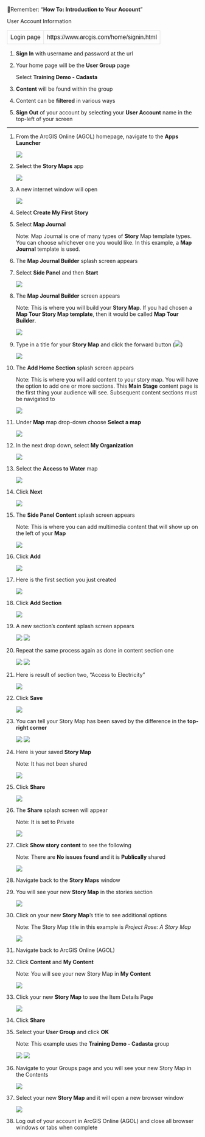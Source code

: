 

<style>
table {
  font-family: arial, sans-serif;
  border-collapse: collapse;
}

td, th {
  border: 1px solid #dddddd;
  text-align: left;
  padding: 8px;
}

tr:nth-child(even) {
  background-color: #dddddd;
}
</style>
🔼Remember: “**How To: Introduction to Your Account**”

User Account Information


<table>
    <tr>
    <td>Login page</td>
    <td>https://www.arcgis.com/home/signin.html</td> 
  </tr></table>


1. **Sign In** with username and password at the url

2. Your home page will be the **User Group** page

      Select **Training Demo - Cadasta**

3. **Content** will be found within the group

4. Content can be **filtered** in various ways

5. **Sign Out** of your account by selecting your **User Account** name in the top-left of your screen

----------------

1.	From the ArcGIS Online (AGOL) homepage, navigate to the **Apps Launcher**

    ![](imgs/image31.png)

2. 	Select the **Story Maps** app

    ![](imgs/image20.png)

3.	A new internet window will open

    ![](imgs/image19.png)

4.	Select **Create My First Story**

5.	Select **Map Journal**
	
    Note: Map Journal is one of many types of **Story** Map template types. You can choose whichever one you would like. In this example, a **Map Journal** template is used.

6.	The **Map Journal Builder** splash screen appears

7.	Select **Side Panel** and then **Start**

    ![](imgs/image5.png)

8.	The **Map Journal Builder** screen appears

    Note: This is where you will build your **Story Map**. If you had chosen a **Map Tour Story Map template**, then it would be called **Map Tour Builder**.

    ![](imgs/image16.png)
9.	Type in a title for your **Story Map** and click the forward button (![](imgs/image26.png))

    ![](imgs/image22.png)

10.	The **Add Home Section** splash screen appears
	
    Note: This is where you will add content to your story map. You will have the option to add one or more sections.
    This **Main Stage** content page is the first thing your audience will see. Subsequent content sections must be navigated to

    ![](imgs/image35.png)

11.	Under **Map** map drop-down choose **Select a map**

    ![](imgs/image12.png)

12.	In the next drop down, select **My Organization**

    ![](imgs/image30.png)

13.	Select the **Access to Water** map

    ![](imgs/image2.png)

14.	Click **Next**

    ![](imgs/image10.png)

15.	The **Side Panel Content** splash screen appears

	Note: This is where you can add multimedia content that will show up on the left of your **Map**

    ![](imgs/image34.png)

16.	Click **Add**

    ![](imgs/image8.png)

17.	Here is the first section you just created

    ![](imgs/image23.png)

18.	Click **Add Section**

    ![](imgs/image28.png)

19.	A new section’s content splash screen appears

    ![](imgs/image25.png)
    ![](imgs/image4.png)

20.	Repeat the same process again as done in content section one

    ![](imgs/image4.png)
    ![](imgs/image8.png)
21.	Here is result of section two, “Access to Electricity”

    ![](imgs/image18.png)

22.	Click **Save**

    ![](imgs/image17.png)

23.	You can tell your Story Map has been saved by the difference in the **top-right corner**

    ![](imgs/image18.png)
    ![](imgs/image3.png)



24.	Here is your saved **Story Map**

    Note: It has not been shared

    ![](imgs/image23.png)

25.	Click **Share**

    ![](imgs/image7.png)


26.	The **Share** splash screen will appear

    Note: It is set to Private

    ![](imgs/image13.png)

27.	Click **Show story content** to see the following

    Note: There are **No issues found** and it is **Publically** shared
	
    ![](imgs/image29.png)

28.	Navigate back to the **Story Maps** window

29.	You will see your new **Story Map** in the stories section

    ![](imgs/image6.png)

30.	Click on your new **Story Map**’s title to see additional options

    Note: The Story Map title in this example is *Project Rose: A Story Map*

    ![](imgs/image1.png)

31.	Navigate back to ArcGIS Online (AGOL)

32.	Click **Content** and **My Content**

    Note: You will see your new Story Map in **My Content**

    ![](imgs/image11.png)

33.	Click your new **Story Map** to see the Item Details Page

    ![](imgs/image32.png)

34.	Click **Share**

35.	Select your **User Group** and click **OK**

    Note: This example uses the **Training Demo - Cadasta** group

    ![](imgs/image33.png)
    ![](imgs/image14.png)

36.	Navigate to your Groups page and you will see your new Story Map in the Contents

    ![](imgs/image21.png)

37.	Select your new **Story Map** and it will open a new browser window	

    ![](imgs/image23.png)

38.	Log out of your account in ArcGIS Online (AGOL) and close all browser windows or tabs 
when complete


